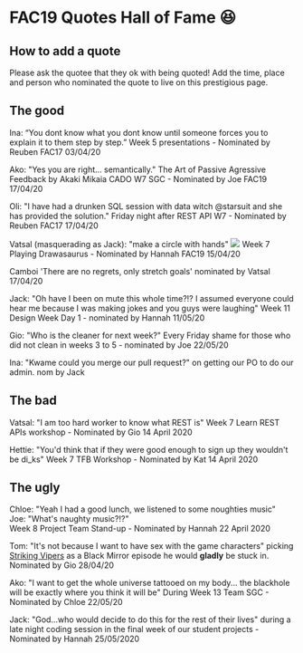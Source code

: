 # FAC19 Quotes Hall of Fame :laughing: 
## How to add a quote 
Please ask the quotee that they ok with being quoted! Add the time, place and person who nominated the quote to live on this prestigious page.


## The good
Ina: “You dont know what you dont know until someone forces you to explain it to them step by step.”
Week 5 presentations - Nominated by Reuben FAC17 03/04/20

Ako: "Yes you are right... semantically." The Art of Passive Agressive Feedback by Akaki Mikaia
CADO W7 SGC - Nominated by Joe FAC19 17/04/20

Oli: "I have had a drunken SQL session with data witch @starsuit and she has provided the solution." 
Friday night after REST API W7 - Nominated by Reuben FAC17 17/04/20

Vatsal (masquerading as Jack): "make a circle with hands"
![](https://i.imgur.com/J7U9Bhf.png)
Week 7 Playing Drawasaurus - Nominated by Hannah FAC19 15/04/20

Camboi 'There are no regrets, only stretch goals' nominated by Vatsal 17/04/20

Jack: "Oh have I been on mute this whole time?!? I assumed everyone could hear me because I was making jokes and you guys were laughing" Week 11 Design Week Day 1 - nominated by Hannah 11/05/20

Gio: "Who is the cleaner for next week?"
Every Friday shame for those who did not clean in weeks 3 to 5 - nominated by Joe 22/05/20

Ina: "Kwame could you merge our pull request?" on getting our PO to do our admin. nom by Jack

## The bad 
Vatsal: "I am too hard worker to know what REST is"
Week 7 Learn REST APIs workshop - Nominated by Gio 14 April 2020

Hettie: "You'd think that if they were good enough to sign up they wouldn't be di_ks"
Week 7 TFB Workshop - Nominated by Kat 14 April 2020

## The ugly
Chloe: "Yeah I had a good lunch, we listened to some noughties music"  
Joe: "What's naughty music?!?"  
Week 8 Project Team Stand-up - Nominated by Hannah 22 April 2020

Tom: "It's not because I want to have sex with the game characters" 
picking [Striking Vipers](https://www.imdb.com/title/tt8503298/) as a Black Mirror episode he would __gladly__ be stuck in. Nominated by Gio 28/04/20

Ako: "I want to get the whole universe tattooed on my body... the blackhole will be exactly where you think it will be" During Week 13 Team SGC - Nominated by Chloe 22/05/20

Jack: "God...who would decide to do this for the rest of their lives" during a late night coding session in the final week of our student projects - Nominated by Hannah 25/05/2020
